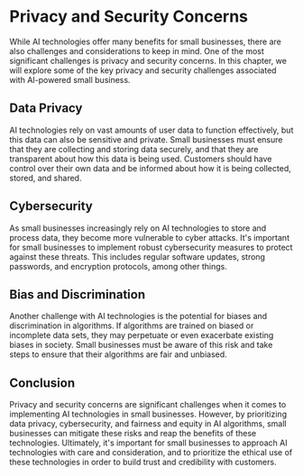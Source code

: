 Privacy and Security Concerns
============================================================================

While AI technologies offer many benefits for small businesses, there are also challenges and considerations to keep in mind. One of the most significant challenges is privacy and security concerns. In this chapter, we will explore some of the key privacy and security challenges associated with AI-powered small business.

Data Privacy
------------

AI technologies rely on vast amounts of user data to function effectively, but this data can also be sensitive and private. Small businesses must ensure that they are collecting and storing data securely, and that they are transparent about how this data is being used. Customers should have control over their own data and be informed about how it is being collected, stored, and shared.

Cybersecurity
-------------

As small businesses increasingly rely on AI technologies to store and process data, they become more vulnerable to cyber attacks. It's important for small businesses to implement robust cybersecurity measures to protect against these threats. This includes regular software updates, strong passwords, and encryption protocols, among other things.

Bias and Discrimination
-----------------------

Another challenge with AI technologies is the potential for biases and discrimination in algorithms. If algorithms are trained on biased or incomplete data sets, they may perpetuate or even exacerbate existing biases in society. Small businesses must be aware of this risk and take steps to ensure that their algorithms are fair and unbiased.

Conclusion
----------

Privacy and security concerns are significant challenges when it comes to implementing AI technologies in small businesses. However, by prioritizing data privacy, cybersecurity, and fairness and equity in AI algorithms, small businesses can mitigate these risks and reap the benefits of these technologies. Ultimately, it's important for small businesses to approach AI technologies with care and consideration, and to prioritize the ethical use of these technologies in order to build trust and credibility with customers.

